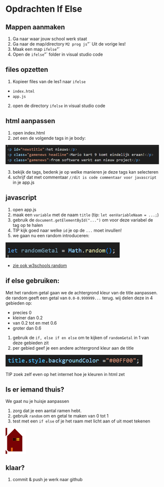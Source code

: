 # Opdrachten If Else

## Mappen aanmaken

1. Ga naar waar jouw school werk staat
2. Ga naar de map/directory `M2 prog js`”`
Uit de vorige les!
3. Maak een map `ifelse`”`
4. Open de `ifelse`”` folder in visual studio code


## files opzetten

1. Kopieer files van de les1 naar 
 `ifelse`

 * `index.html`
 * `app.js`

2. open de directory `ifelse` in visual studio code

## html aanpassen
1. open index.html
2. zet een de volgende tags in je body:

![](img/ifelse/ifelsehtml.PNG)

3. bekijk de tags, bedenk je op welke manieren je deze tags kan selecteren
4. schrijf dat met commentaar `//dit is code commentaar voor javascript` in je app.js

## javascript 

1. open app.js
2. maak een `variable` met de naam `title` (tip: `let eenVariableNaam = ...;`)
3. gebruik de `document.getElementById("...")` om voor deze variabel de tag op te halen
4. TIP kijk goed naar welke `id` je op de `...` moet invullen!
5. we gaan nu een random introduceren:

![](img/ifelse/randomGetal.PNG)

* [zie ook w3schools random](https://www.w3schools.com/JS/js_random.asp)




##  if else gebruiken:


Met het random getal gaan we de achtergrond kleur van de title aanpassen.
de random geeft een getal van `0.0-0.999999...` terug.
wij delen deze in 4 gebieden op:
* precies 0
* kleiner dan 0.2
* van 0.2 tot en met 0.6
* groter dan 0.6


1. gebruik de `if, else if en else` om te kijken of `randomGetal` in 1 van deze gebieden zit
2. per gebied geef je een andere achtergrond kleur aan de title

![](img/ifelse/bgcolor.PNG)

TIP zoek zelf even op het internet hoe je kleuren in html zet

## Is er iemand thuis?

We gaat nu je huisje aanpassen
1. zorg dat je een aantal ramen hebt.
2. gebruik `random` om en getal te maken van 0 tot 1
3. test met een `if else` of je het raam met licht aan of uit moet tekenen

![](img/ifelse/lichtaanuit.PNG)

## klaar?

1. commit & push je werk naar github
